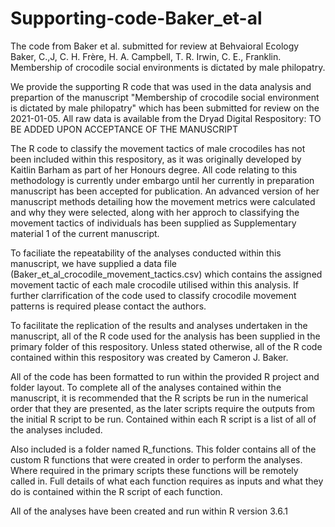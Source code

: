 # Supporting-code-Baker_et-al
The code from Baker et al. submitted for review at Behvaioral Ecology
Baker, C.,J, C. H. Frère, H. A. Campbell, T. R. Irwin, C. E., Franklin. Membership of crocodile social environments is dictated by male philopatry.

We provide the supporting R code that was used in the data analysis and prepartion of the manuscript "Membership of crocodile social environment is dictated by male philopatry" which has been submitted for review on the 2021-01-05. All raw data is available from the Dryad Digital Respository: TO BE ADDED UPON ACCEPTANCE OF THE MANUSCRIPT 

The R code to classify the movement tactics of male crocodiles has not been included within this respository, as it was originally developed by Kaitlin Barham as part of her 
Honours degree. All code relating to this methodology is currently under embargo until her currently in preparation manuscript has been accepted for publication. An advanced 
version of her manuscript methods detailing how the movement metrics were calculated and why they were selected, along with her approch to classifying the movement tactics of 
individuals has been supplied as Supplementary material 1 of the current manuscript. 

To faciliate the repeatability of the analyses conducted within this manuscript, we have supplied a data file (Baker_et_al_crocodile_movement_tactics.csv) which contains the 
assigned movement tactic of each male crocodile utilised within this analysis. If further clarrification of the code used to classify crocodile movement patterns is required 
please contact the authors. 

To facilitate the replication of the results and analyses undertaken in the manuscript, all of the R code used for the analysis has been supplied in the primary folder of
this respository. Unless stated otherwise, all of the R code contained within this respository was created by Cameron J. Baker. 

All of the code has been formatted to run within the provided R project and folder layout. To complete all of the analyses contained within the manuscript, it is recommended that
the R scripts be run in the numerical order that they are presented, as the later scripts require the outputs from the initial R script to be run. Contained within each R script is
a list of all of the analyses included.

Also included is a folder named R_functions. This folder contains all of the custom R functions that were created in order to perform the analyses. Where required in the primary
scripts these functions will be remotely called in. Full details of what each function requires as inputs and what they do is contained within the R script of each function. 

All of the analyses have been created and run within R version 3.6.1

